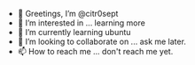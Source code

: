 - 👋 Greetings, I’m @citr0sept
- 👀 I’m interested in ... learning more
- 🌱 I’m currently learning ubuntu
- 💞️ I’m looking to collaborate on ... ask me later.
- 📫 How to reach me ... don't reach me yet.

<!---
citr0sept/citr0sept is a ✨ special ✨ repository because its `README.md` (this file) appears on your GitHub profile.
You can click the Preview link to take a look at your changes.
--->
